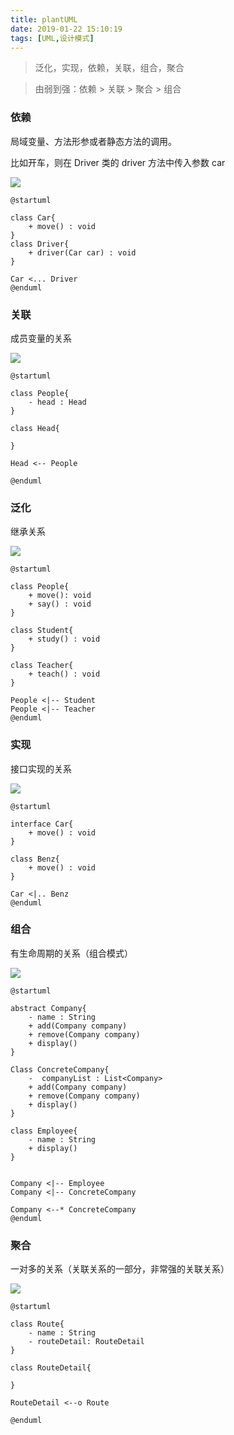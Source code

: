 ```yaml
---
title: plantUML
date: 2019-01-22 15:10:19
tags: [UML,设计模式]
---
```


> 泛化，实现，依赖，关联，组合，聚合

> 由弱到强：依赖 > 关联 > 聚合 > 组合

<!--more-->
### 依赖

局域变量、方法形参或者静态方法的调用。

比如开车，则在 Driver 类的 driver 方法中传入参数 car

![](https://beer-1256523277.cos.ap-shanghai.myqcloud.com/blog/201901221509.png
)
```
@startuml

class Car{
    + move() : void
}
class Driver{
    + driver(Car car) : void
}

Car <... Driver
@enduml
```


### 关联

成员变量的关系

![](https://beer-1256523277.cos.ap-shanghai.myqcloud.com/blog/assocation.png
)

```
@startuml

class People{
    - head : Head
}

class Head{

}

Head <-- People

@enduml
```

### 泛化

继承关系

![](https://beer-1256523277.cos.ap-shanghai.myqcloud.com/blog/20190122-extend.png
)

```
@startuml

class People{
    + move(): void
    + say() : void
}

class Student{
    + study() : void
}

class Teacher{
    + teach() : void
}

People <|-- Student
People <|-- Teacher
@enduml
```

### 实现

接口实现的关系

![](https://beer-1256523277.cos.ap-shanghai.myqcloud.com/blog/20190122-implent.png
)
```
@startuml

interface Car{
    + move() : void
}

class Benz{
    + move() : void
}

Car <|.. Benz
@enduml
```

### 组合

有生命周期的关系（组合模式）

![](https://beer-1256523277.cos.ap-shanghai.myqcloud.com/blog/composite.png
)
```
@startuml

abstract Company{
    - name : String
    + add(Company company)
    + remove(Company company)
    + display()
}

Class ConcreteCompany{
    -  companyList : List<Company>
    + add(Company company)
    + remove(Company company)
    + display()
}

class Employee{
    - name : String
    + display()
}


Company <|-- Employee
Company <|-- ConcreteCompany

Company <--* ConcreteCompany
@enduml
```

### 聚合

一对多的关系（关联关系的一部分，非常强的关联关系）

![](https://beer-1256523277.cos.ap-shanghai.myqcloud.com/blog/Aggregation.png
)

```
@startuml

class Route{
    - name : String
    - routeDetail: RouteDetail
}

class RouteDetail{

}

RouteDetail <--o Route

@enduml
```
